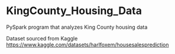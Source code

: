 # KingCounty_Housing_Data

PySpark program that analyzes King County housing data

Dataset sourced from Kaggle
https://www.kaggle.com/datasets/harlfoxem/housesalesprediction
